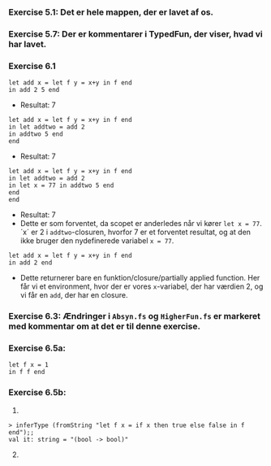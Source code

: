### Exercise 5.1: Det er hele mappen, der er lavet af os.

### Exercise 5.7: Der er kommentarer i TypedFun, der viser, hvad vi har lavet.

### Exercise 6.1

```
let add x = let f y = x+y in f end
in add 2 5 end
```

- Resultat: 7

```
let add x = let f y = x+y in f end
in let addtwo = add 2
in addtwo 5 end
end
```

- Resultat: 7

```
let add x = let f y = x+y in f end
in let addtwo = add 2
in let x = 77 in addtwo 5 end
end
end
```

- Resultat: 7
- Dette er som forventet, da scopet er anderledes når vi kører `let x = 77`. ´x´ er 2 i `addtwo`-closuren, hvorfor 7 er et forventet resultat, og at den ikke bruger den nydefinerede variabel `x = 77`.

```
let add x = let f y = x+y in f end
in add 2 end
```

- Dette returnerer bare en funktion/closure/partially applied function. Her får vi et environment, hvor der er vores `x`-variabel, der har værdien 2, og vi får en `add`, der har en closure.

### Exercise 6.3: Ændringer i `Absyn.fs` og `HigherFun.fs` er markeret med kommentar om at det er til denne exercise.

### Exercise 6.5a:
```
let f x = 1
in f f end
```

### Exercise 6.5b:
1.
```
> inferType (fromString "let f x = if x then true else false in f end");;
val it: string = "(bool -> bool)"
```

2.
```

```


